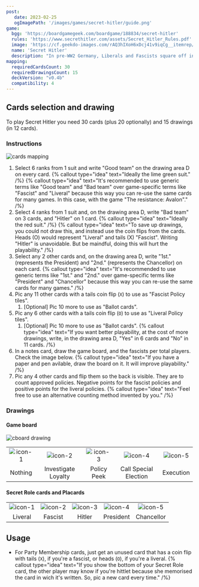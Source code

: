 ```yaml
---
post: 
   date: 2023-02-25
   ogImagePath: '/images/games/secret-hitler/guide.png'
game:
  bgg: 'https://boardgamegeek.com/boardgame/188834/secret-hitler'
  rules: 'https://www.secrethitler.com/assets/Secret_Hitler_Rules.pdf'
  image: 'https://cf.geekdo-images.com/rAQ3hIXoH6xDcj41v9iqCg__itemrep/img/EQ1jwjZYnucHSizVlzHE8DiyEQI=/fit-in/246x300/filters:strip_icc()/pic5164305.jpg'
  name: 'Secret Hitler'
  description: "In pre-WW2 Germany, Liberals and Fascists square off in an intrigue-filled parliament."
mapping:
  requiredCardsCount: 30
  requiredDrawingsCount: 15
  deckVersion: "v0.4b"
  compatibility: 4
---
```


## Cards selection and drawing

To play Secret Hitler you need 30 cards (plus 20 optionally) and 15 drawings (in 12 cards).

### Instructions

![cards mapping](/images/games/secret-hitler/guide.png)

1. Select 6 ranks from 1 suit and write "Good team" on the drawing area D on every card.
   {% callout type="idea" text="Ideally the lime green suit." /%}
   {% callout type="idea" text="It's recommended to use generic terms like \"Good team\" and \"Bad team\" over game-specific terms like \"Fascist\" and \"Liveral\" because this way you can re-use the same cards for many games. In this case, with the game \"The resistance: Avalon\"." /%}
1. Select 4 ranks from 1 suit and, on the drawing area D, write "Bad team" on 3 cards, and "Hitler" on 1 card.
   {% callout type="idea" text="Ideally the red suit." /%}
   {% callout type="idea" text="To save up drawings, you could not draw this, and instead use the coin flips from the cards. Heads (O) would represent \"Liveral\" and tails (X) \"Fascist\". Writing \"Hitler\" is unavoidable. But be maindful, doing this will hurt the playability." /%}
1. Select any 2 other cards and, on the drawing area D, write "1st." (represents the President) and "2nd." (represents the Chancellor) on each card.
   {% callout type="idea" text="It's recommended to use generic terms like \"1st.\" and \"2nd.\" over game-specific terms like \"President\" and \"Chancellor\" because this way you can re-use the same cards for many games." /%}
1. Pic any 11 other cards with a tails coin flip (`X`) to use as "Fascist Policy tiles".
   1. \[Optional\] Pic 10 more to use as "Ballot cards".
1. Pic any 6 other cards with a tails coin flip (`O`) to use as "Liveral Policy tiles".
   1. \[Optional\] Pic 10 more to use as "Ballot cards".
   {% callout type="idea" text="If you want better playability, at the cost of more drawings, write, in the drawing area D, \"Yes\" in 6 cards and \"No\" in 11 cards. /%}
1. In a notes card, draw the game board, and the fascists per total players. Check the image below.
   {% callout type="idea" text="If you have a paper and pen avilable, draw the board on it. It will improve playability." /%}
1. Pic any 4 other cards and flip them so the back is visible. They are to count approved policies. Negative points for the fascist policies and positive points for the liveral policies.
   {% callout type="idea" text="Feel free to use an alternative counting method invented by you." /%}

### Drawings

#### Game board

![cboard drawing](/images/games/secret-hitler/drawing-board.png)

|   |   |   |   |   |
|:-:|:-:|:-:|:-:|:-:|
| ![icon-1](/images/games/secret-hitler/icon-board-1.png) | ![icon-2](/images/games/secret-hitler/icon-board-2.png) | ![icon-3](/images/games/secret-hitler/icon-board-3.png) | ![icon-4](/images/games/secret-hitler/icon-board-4.png)| ![icon-5](/images/games/secret-hitler/icon-board-5.png) |
| Nothing | Investigate Loyalty | Policy Peek | Call Special Election | Execution |

#### Secret Role cards and Placards

|   |   |   |   |   |
|:-:|:-:|:-:|:-:|:-:|
| ![icon-1](/images/games/secret-hitler/draw-1.png) | ![icon-2](/images/games/secret-hitler/draw-2.png) | ![icon-3](/images/games/secret-hitler/draw-3.png) | ![icon-4](/images/games/secret-hitler/draw-4.png)| ![icon-5](/images/games/secret-hitler/draw-5.png) |
| Liveral | Fascist | Hitler | President | Chancellor |

## Usage

- For Party Membership cards, just get an unused card that has a coin flip with tails (`X`), if you're a fascist, or heads (`O`), if you're a liveral.
   {% callout type="idea" text="If you show the bottom of your Secret Role card, the other player may know if you're hittlet because she memorised the card in wich it's written. So, pic a new card every time." /%}
